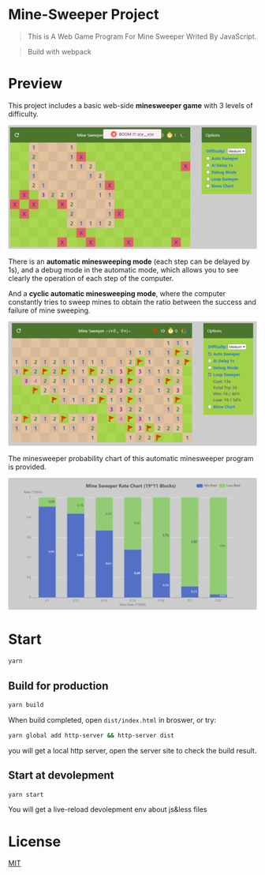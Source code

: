 # Mine-Sweeper Project

> This is A Web Game Program For Mine Sweeper Writed By JavaScript.

> Build with webpack

# Preview
This project includes a basic web-side **minesweeper game** with 3 levels of difficulty.

![MINE-BOOM.PNG](https://raw.githubusercontent.com/33YANG/Mine-Sweeper/main/preview/BOOM.PNG)

There is an **automatic minesweeping mode** (each step can be delayed by 1s), and a debug mode in the automatic mode, which allows you to see clearly the operation of each step of the computer.

And a **cyclic automatic minesweeping mode**, where the computer constantly tries to sweep mines to obtain the ratio between the success and failure of mine sweeping.

![MINE-LOOP.PNG](https://raw.githubusercontent.com/33YANG/Mine-Sweeper/main/preview/LOOP.PNG)

The minesweeper probability chart of this automatic minesweeper program is provided.

![MINE-CHART.PNG](https://raw.githubusercontent.com/33YANG/Mine-Sweeper/main/preview/CHART.PNG)


# Start

```bash
yarn
```

## Build for production

```bash
yarn build
```
When build completed, open `dist/index.html` in broswer, or try:

```bash
yarn global add http-server && http-server dist
```

you will get a local http server, open the server site to check the build result.


## Start at devolepment

```bash
yarn start
```

You will get a live-reload devolepment env about js&less files

# License

[MIT](./LICENSE)

